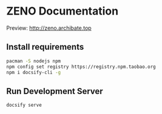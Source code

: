 # ZENO Documentation

Preview: http://zeno.archibate.top

## Install requirements

```bash
pacman -S nodejs npm
npm config set registry https://registry.npm.taobao.org
npm i docsify-cli -g
```

## Run Development Server

```bash
docsify serve
```
